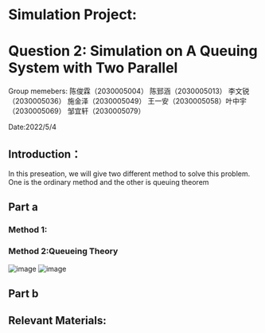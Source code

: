 # Simulation Project: 
# Question 2: Simulation on A Queuing System with Two Parallel
Group memebers:
陈俊霖（2030005004）  陈郅涵（2030005013） 李文锐（2030005036） 施金泽（2030005049） 
王一安（2030005058）叶中宇（2030005069）  邹宜轩（2030005079）

Date:2022/5/4
## Introduction：
  In this preseation, we will give two different method to solve this problem. One is the ordinary method and the other is queuing theorem
## Part a
### Method 1:
### Method 2:Queueing Theory
![image](https://github.com/g20021215/Simulation-Project-2022-5-4/tree/main/Photos/Cashier1.png) 
![image](https://github.com/g20021215/Simulation-Project-2022-5-4/tree/main/Photos/Cashier2.png)

## Part b



## Relevant Materials:


